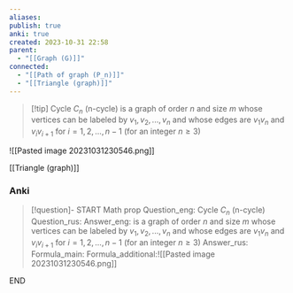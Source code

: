 ```yaml
---
aliases: 
publish: true
anki: true
created: 2023-10-31 22:58
parent:
  - "[[Graph (G)]]"
connected:
  - "[[Path of graph (P_n)]]"
  - "[[Triangle (graph)]]"
---
```

> [!tip] Cycle $C_n {}$ (n-cycle)
> is a graph of order ${} n {}$ and size $m {}$ whose vertices can be labeled by ${} v_1, v_2, . . . , v_n {}$ and whose edges are ${} v_1v_n {}$ and ${} v_iv_{i+1} {}$ for $i = 1,2,...,n−1$ (for an integer ${} n ≥ 3 {}$)

![[Pasted image 20231031230546.png]]

[[Triangle (graph)]]


### Anki
> [!question]-
START
Math prop
Question_eng: Cycle $C_n {}$ (n-cycle)
Question_rus: 
Answer_eng: is a graph of order ${} n {}$ and size $m {}$ whose vertices can be labeled by ${} v_1, v_2, . . . , v_n {}$ and whose edges are ${} v_1v_n {}$ and ${} v_iv_{i+1} {}$ for $i = 1,2,...,n−1$ (for an integer ${} n ≥ 3 {}$)
Answer_rus: 
Formula_main: 
Formula_additional:![[Pasted image 20231031230546.png]]
<!--ID: 1699130136942-->
END






